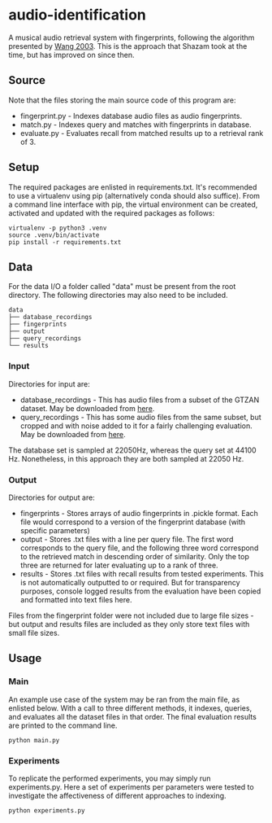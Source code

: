 # audio-identification
A musical audio retrieval system with fingerprints, following the algorithm presented by [Wang 2003](https://www.researchgate.net/publication/220723446_An_Industrial_Strength_Audio_Search_Algorithm). This is the approach that Shazam took at the time, but has improved on since then.

## Source

Note that the files storing the main source code of this program are:

* fingerprint.py - Indexes database audio files as audio fingerprints.
* match.py - Indexes query and matches with fingerprints in database.
* evaluate.py - Evaluates recall from matched results up to a retrieval rank of 3.

## Setup
The required packages are enlisted in requirements.txt. It's recommended to use a virtualenv using pip (alternatively conda should also suffice).  From a command line interface with pip, the virtual environment can be created, activated and updated with the required packages as follows:

```
virtualenv -p python3 .venv
source .venv/bin/activate
pip install -r requirements.txt
```

## Data

For the data I/O a folder called "data" must be present from the root directory. The following directories may also need to be included.

```
data
├── database_recordings
├── fingerprints
├── output
├── query_recordings
└── results
```

### Input

Directories for input are:

* database_recordings - This has audio files from a subset of the GTZAN dataset. May be downloaded from [here](https://collect.qmul.ac.uk/down?t=R8SDLMOKUOSCD2VB/6P63FFT4AN0581R7V49FJKO).
* query_recordings - This has some audio files from the same subset, but cropped and with noise added to it for a fairly challenging evaluation. May be downloaded from [here](https://collect.qmul.ac.uk/down?t=450TPH3RDUJNA920/6P4TNTJT7GSTR7NUC226IJ8).

The database set is sampled at 22050Hz, whereas the query set at 44100 Hz. Nonetheless, in this approach they are both sampled at 22050 Hz.

### Output

Directories for output are:

* fingerprints - Stores arrays of audio fingerprints in .pickle format. Each file would correspond to a version of the fingerprint database (with specific parameters)
* output - Stores .txt files with a line per query file. The first word corresponds to the query file, and the following three word correspond to the retrieved match in descending order of similarity. Only the top three are returned for later evaluating up to a rank of three.
* results - Stores .txt files with recall results from tested experiments. This is not automatically outputted to or required. But for transparency purposes, console logged results from the evaluation have been copied and formatted into text files here.

Files from the fingerprint folder were not included due to large file sizes - but output and results files are included as they only store text files with small file sizes.

## Usage

### Main

An example use case of the system may be ran from the main file, as enlisted below. With a call to three different methods, it indexes, queries, and evaluates all the dataset files in that order. The final evaluation results are printed to the command line.

```
python main.py
```

### Experiments

To replicate the performed experiments, you may simply run experiments.py. Here a set of experiments per parameters were tested to investigate the affectiveness of different approaches to indexing. 

```
python experiments.py
```